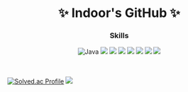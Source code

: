 # <div align="center"> ✨ Indoor's GitHub ✨ </div>

### <div align="center"> Skills </div>

<div align="center">
   <img alt="Java" src="https://img.shields.io/badge/java-%23ED8B00.svg?style=for-the-badge&logo=java&logoColor=white" />
	<img src="https://img.shields.io/badge/python-3776AB?style=for-the-badge&logo=python&logoColor=white"/>

 <img src="https://img.shields.io/badge/html5-E34F26?style=for-the-badge&logo=html5&logoColor=white"/>
 <img src="https://img.shields.io/badge/css-1572B6?style=for-the-badge&logo=css3&logoColor=white"/>
 <img src="https://img.shields.io/badge/javascript-F7DF1E?style=for-the-badge&logo=javascript&logoColor=black"/>
   <img src="https://img.shields.io/badge/springboot-6DB33F?style=for-the-badge&logo=springboot&logoColor=white">
   <img src="https://img.shields.io/badge/Spring Security-6DB33F?style=for-the-badge&logo=Spring Security&logoColor=white">
   <img src="https://img.shields.io/badge/Hibernate-59666C?style=for-the-badge&logo=Hibernate&logoColor=white">
	
</div>



<br>
<br>

[![Solved.ac Profile](http://mazassumnida.wtf/api/v2/generate_badge?boj=gmreksskan1)](https://solved.ac/gmreksskan1/)
<img src="https://github-readme-stats.vercel.app/api?username=indoor98&show_icons=true&theme=dark">
